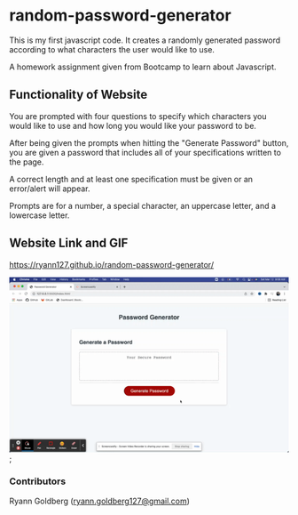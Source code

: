 # random-password-generator

This is my first javascript code. It creates a randomly generated password according to what characters the user would like to use. 

A homework assignment given from Bootcamp to learn about Javascript.

## Functionality of Website

You are prompted with four questions to specify which characters you would like to use and how long you would like your password to be. 

After being given the prompts when hitting the "Generate Password" button, you are given a password that includes all of your specifications written to the page.

A correct length and at least one specification must be given or an error/alert will appear. 

Prompts are for a number, a special character, an uppercase letter, and a lowercase letter.

## Website Link and GIF

https://ryann127.github.io/random-password-generator/

![GIF of Website](assets/images/PasswordGen.gif);

### Contributors

Ryann Goldberg (ryann.goldberg127@gmail.com)
